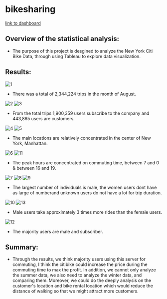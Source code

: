 # bikesharing
[link to dashboard](https://public.tableau.com/app/profile/xinghui.li/viz/Challenge_16267652183350/Challenge?publish=yes)

## Overview of the statistical analysis:
- The purpose of this project is desgined to analyze the New York Citi Bike Data, through using Tableau to explore data visualization.


## Results:

![1](Images/1.png)
- There was a total of 2,344,224 trips in the month of August.

![2](Images/2.png)
![3](Images/3.png)
- From the total trips 1,900,359 users subscribe to the company and 443,865 users are customers.

![4](Images/4.png)
![5](Images/5.png)
- The main locations are relatively concentrated in the center of New York, Manhattan.

![6](Images/6.png)
![11](Images/11.png)
- The peak hours are concentrated on commuting time, between 7 and 0 & between 16 and 19.

![7](Images/7.png)
![8](Images/8.png)
![9](Images/9.png)
- The largest number of individuals is male, the women users dont have as large of numberand unknown users do not have a lot for trip duration.

![10](Images/10.png)
![13](Images/13.png)
- Male users take approximately 3 times more rides than the female users.

![12](Images/12.png)
- The majority users are male and subscriber.


## Summary:
- Through the results, we think majority users using this server for commuting, I think the citibike could increase the price during the commuting time to max the profit. In addition, we cannot only analyze the summer data, we also need to analyze the winter data, and comparing them. Moreover, we could do the deeply analysis on the customer's location and bike rental location which would reduce the distance of walking so that we might attract more customers.